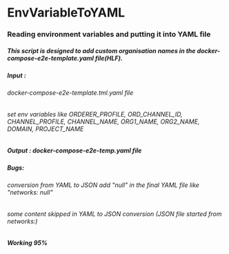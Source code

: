 # EnvVariableToYAML
### Reading environment variables and putting it into YAML file
##### This script is designed to add custom organisation names in the docker-compose-e2e-template.yaml file(HLF). 
##### Input :
 ###### docker-compose-e2e-template.tml.yaml file 
 ###### set env variables like ORDERER_PROFILE, ORD_CHANNEL_ID, CHANNEL_PROFILE, CHANNEL_NAME, ORG1_NAME, ORG2_NAME, DOMAIN, PROJECT_NAME
 
##### Output : docker-compose-e2e-temp.yaml file
##### Bugs:
  ###### conversion from YAML to JSON add "null" in the final YAML file like "networks: null"
  ###### some content skipped in YAML to JSON conversion (JSON file started from networks:)
  
##### Working 95% 

